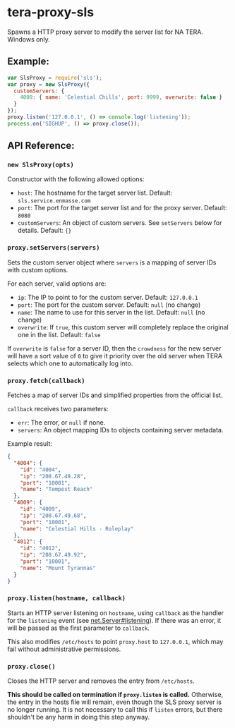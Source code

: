 # tera-proxy-sls

Spawns a HTTP proxy server to modify the server list for NA TERA. Windows only.

## Example:
```javascript
var SlsProxy = require('sls');
var proxy = new SlsProxy({
  customServers: {
    4009: { name: 'Celestial Chills', port: 9999, overwrite: false }
  }
});
proxy.listen('127.0.0.1', () => console.log('listening'));
process.on('SIGHUP', () => proxy.close());
```

## API Reference:

### `new SlsProxy(opts)`
Constructor with the following allowed options:
 * `host`: The hostname for the target server list. Default: `sls.service.enmasse.com`
 * `port`: The port for the target server list and for the proxy server. Default: `8080`
 * `customServers`: An object of custom servers. See `setServers` below for details. Default: `{}`

### `proxy.setServers(servers)`
Sets the custom server object where `servers` is a mapping of server IDs with custom options.

For each server, valid options are:
 * `ip`: The IP to point to for the custom server. Default: `127.0.0.1`
 * `port`: The port for the custom server. Default: `null` (no change)
 * `name`: The name to use for this server in the list. Default: `null` (no change)
 * `overwrite`: If `true`, this custom server will completely replace the original one in the list. Default: `false`

If `overwrite` is `false` for a server ID, then the `crowdness` for the new server will have a sort value of `0`
to give it priority over the old server when TERA selects which one to automatically log into.

### `proxy.fetch(callback)`
Fetches a map of server IDs and simplified properties from the official list.

`callback` receives two parameters:
 * `err`: The error, or `null` if none.
 * `servers`: An object mapping IDs to objects containing server metadata.

Example result:
```json
{
  "4004": {
    "id": "4004",
    "ip": "208.67.49.28",
    "port": "10001",
    "name": "Tempest Reach"
  },
  "4009": {
    "id": "4009",
    "ip": "208.67.49.68",
    "port": "10001",
    "name": "Celestial Hills - Roleplay"
  },
  "4012": {
    "id": "4012",
    "ip": "208.67.49.92",
    "port": "10001",
    "name": "Mount Tyrannas"
  }
}
```

### `proxy.listen(hostname, callback)`
Starts an HTTP server listening on `hostname`, using `callback` as the handler for the `listening` event
(see [net.Server#listening](https://nodejs.org/api/net.html#net_event_listening)). If there was an error,
it will be passed as the first parameter to `callback`.

This also modifies `/etc/hosts` to point `proxy.host` to `127.0.0.1`, which may fail without administrative
permissions.

### `proxy.close()`
Closes the HTTP server and removes the entry from `/etc/hosts`.

**This should be called on termination if `proxy.listen` is called.**
Otherwise, the entry in the hosts file will remain, even though the SLS proxy server is no longer running.
It is not necessary to call this if `listen` errors, but there shouldn't be any harm in doing this step anyway.
